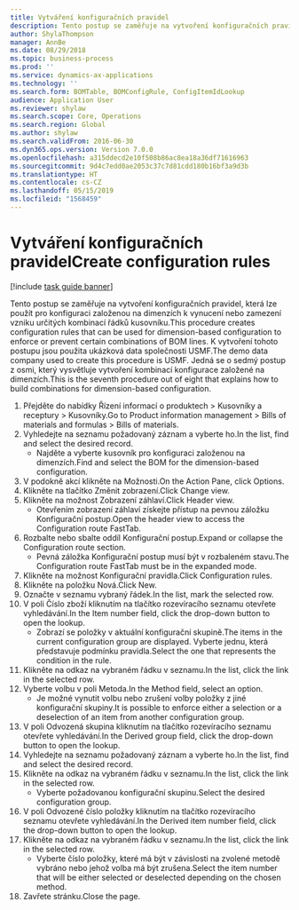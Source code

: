 ```yaml
---
title: Vytváření konfiguračních pravidel
description: Tento postup se zaměřuje na vytvoření konfiguračních pravidel, která lze použít pro konfiguraci založenou na dimenzích k vynucení nebo zamezení vzniku určitých kombinací řádků kusovníku.
author: ShylaThompson
manager: AnnBe
ms.date: 08/29/2018
ms.topic: business-process
ms.prod: ''
ms.service: dynamics-ax-applications
ms.technology: ''
ms.search.form: BOMTable, BOMConfigRule, ConfigItemIdLookup
audience: Application User
ms.reviewer: shylaw
ms.search.scope: Core, Operations
ms.search.region: Global
ms.author: shylaw
ms.search.validFrom: 2016-06-30
ms.dyn365.ops.version: Version 7.0.0
ms.openlocfilehash: a315ddecd2e10f508b86ac8ea18a36df71616963
ms.sourcegitcommit: 9d4c7edd0ae2053c37c7d81cdd180b16bf3a9d3b
ms.translationtype: HT
ms.contentlocale: cs-CZ
ms.lasthandoff: 05/15/2019
ms.locfileid: "1568459"
---
```

# <a name="create-configuration-rules"></a><span data-ttu-id="3ec53-103">Vytváření konfiguračních pravidel</span><span class="sxs-lookup"><span data-stu-id="3ec53-103">Create configuration rules</span></span>

[!include [task guide banner](../../includes/task-guide-banner.md)]

<span data-ttu-id="3ec53-104">Tento postup se zaměřuje na vytvoření konfiguračních pravidel, která lze použít pro konfiguraci založenou na dimenzích k vynucení nebo zamezení vzniku určitých kombinací řádků kusovníku.</span><span class="sxs-lookup"><span data-stu-id="3ec53-104">This procedure creates configuration rules that can be used for dimension-based configuration to enforce or prevent certain combinations of BOM lines.</span></span> <span data-ttu-id="3ec53-105">K vytvoření tohoto postupu jsou použita ukázková data společnosti USMF.</span><span class="sxs-lookup"><span data-stu-id="3ec53-105">The demo data company used to create this procedure is USMF.</span></span> <span data-ttu-id="3ec53-106">Jedná se o sedmý postup z osmi, který vysvětluje vytvoření kombinací konfigurace založené na dimenzích.</span><span class="sxs-lookup"><span data-stu-id="3ec53-106">This is the seventh procedure out of eight that explains how to build combinations for dimension-based configuration.</span></span>

1. <span data-ttu-id="3ec53-107">Přejděte do nabídky Řízení informací o produktech > Kusovníky a receptury > Kusovníky.</span><span class="sxs-lookup"><span data-stu-id="3ec53-107">Go to Product information management > Bills of materials and formulas > Bills of materials.</span></span>
2. <span data-ttu-id="3ec53-108">Vyhledejte na seznamu požadovaný záznam a vyberte ho.</span><span class="sxs-lookup"><span data-stu-id="3ec53-108">In the list, find and select the desired record.</span></span>
    * <span data-ttu-id="3ec53-109">Najděte a vyberte kusovník pro konfiguraci založenou na dimenzích.</span><span class="sxs-lookup"><span data-stu-id="3ec53-109">Find and select the BOM for the dimension-based configuration.</span></span>  
3. <span data-ttu-id="3ec53-110">V podokně akcí klikněte na Možnosti.</span><span class="sxs-lookup"><span data-stu-id="3ec53-110">On the Action Pane, click Options.</span></span>
4. <span data-ttu-id="3ec53-111">Klikněte na tlačítko Změnit zobrazení.</span><span class="sxs-lookup"><span data-stu-id="3ec53-111">Click Change view.</span></span>
5. <span data-ttu-id="3ec53-112">Klikněte na možnost Zobrazení záhlaví.</span><span class="sxs-lookup"><span data-stu-id="3ec53-112">Click Header view.</span></span>
    * <span data-ttu-id="3ec53-113">Otevřením zobrazení záhlaví získejte přístup na pevnou záložku Konfigurační postup.</span><span class="sxs-lookup"><span data-stu-id="3ec53-113">Open the header view to access the Configuration route FastTab.</span></span>  
6. <span data-ttu-id="3ec53-114">Rozbalte nebo sbalte oddíl Konfigurační postup.</span><span class="sxs-lookup"><span data-stu-id="3ec53-114">Expand or collapse the Configuration route section.</span></span>
    * <span data-ttu-id="3ec53-115">Pevná záložka Konfigurační postup musí být v rozbaleném stavu.</span><span class="sxs-lookup"><span data-stu-id="3ec53-115">The Configuration route FastTab must be in the expanded mode.</span></span>  
7. <span data-ttu-id="3ec53-116">Klikněte na možnost Konfigurační pravidla.</span><span class="sxs-lookup"><span data-stu-id="3ec53-116">Click Configuration rules.</span></span>
8. <span data-ttu-id="3ec53-117">Klikněte na položku Nová.</span><span class="sxs-lookup"><span data-stu-id="3ec53-117">Click New.</span></span>
9. <span data-ttu-id="3ec53-118">Označte v seznamu vybraný řádek.</span><span class="sxs-lookup"><span data-stu-id="3ec53-118">In the list, mark the selected row.</span></span>
10. <span data-ttu-id="3ec53-119">V poli Číslo zboží kliknutím na tlačítko rozevíracího seznamu otevřete vyhledávání.</span><span class="sxs-lookup"><span data-stu-id="3ec53-119">In the Item number field, click the drop-down button to open the lookup.</span></span>
    * <span data-ttu-id="3ec53-120">Zobrazí se položky v aktuální konfigurační skupině.</span><span class="sxs-lookup"><span data-stu-id="3ec53-120">The items in the current configuration group are displayed.</span></span> <span data-ttu-id="3ec53-121">Vyberte jednu, která představuje podmínku pravidla.</span><span class="sxs-lookup"><span data-stu-id="3ec53-121">Select the one that represents the condition in the rule.</span></span>  
11. <span data-ttu-id="3ec53-122">Klikněte na odkaz na vybraném řádku v seznamu.</span><span class="sxs-lookup"><span data-stu-id="3ec53-122">In the list, click the link in the selected row.</span></span>
12. <span data-ttu-id="3ec53-123">Vyberte volbu v poli Metoda.</span><span class="sxs-lookup"><span data-stu-id="3ec53-123">In the Method field, select an option.</span></span>
    * <span data-ttu-id="3ec53-124">Je možné vynutit volbu nebo zrušení volby položky z jiné konfigurační skupiny.</span><span class="sxs-lookup"><span data-stu-id="3ec53-124">It is possible to enforce either a selection or a deselection of an item from another configuration group.</span></span>  
13. <span data-ttu-id="3ec53-125">V poli Odvozená skupina kliknutím na tlačítko rozevíracího seznamu otevřete vyhledávání.</span><span class="sxs-lookup"><span data-stu-id="3ec53-125">In the Derived group field, click the drop-down button to open the lookup.</span></span>
14. <span data-ttu-id="3ec53-126">Vyhledejte na seznamu požadovaný záznam a vyberte ho.</span><span class="sxs-lookup"><span data-stu-id="3ec53-126">In the list, find and select the desired record.</span></span>
15. <span data-ttu-id="3ec53-127">Klikněte na odkaz na vybraném řádku v seznamu.</span><span class="sxs-lookup"><span data-stu-id="3ec53-127">In the list, click the link in the selected row.</span></span>
    * <span data-ttu-id="3ec53-128">Vyberte požadovanou konfigurační skupinu.</span><span class="sxs-lookup"><span data-stu-id="3ec53-128">Select the desired configuration group.</span></span>  
16. <span data-ttu-id="3ec53-129">V poli Odvozené číslo položky kliknutím na tlačítko rozevíracího seznamu otevřete vyhledávání.</span><span class="sxs-lookup"><span data-stu-id="3ec53-129">In the Derived item number field, click the drop-down button to open the lookup.</span></span>
17. <span data-ttu-id="3ec53-130">Klikněte na odkaz na vybraném řádku v seznamu.</span><span class="sxs-lookup"><span data-stu-id="3ec53-130">In the list, click the link in the selected row.</span></span>
    * <span data-ttu-id="3ec53-131">Vyberte číslo položky, které má být v závislosti na zvolené metodě vybráno nebo jehož volba má být zrušena.</span><span class="sxs-lookup"><span data-stu-id="3ec53-131">Select the item number that will be either selected or deselected depending on the chosen method.</span></span>  
18. <span data-ttu-id="3ec53-132">Zavřete stránku.</span><span class="sxs-lookup"><span data-stu-id="3ec53-132">Close the page.</span></span>

